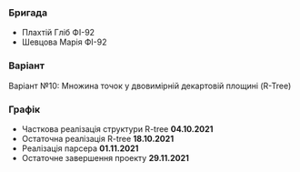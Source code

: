### Бригада
* Плахтій Гліб ФІ-92
* Шевцова Марія ФІ-92

### Варіант
Варіант №10: Множина точок у двовимірній декартовій площині (R-Tree)

### Графік
* Часткова реалізація структури R-tree
	**04.10.2021**
* Остаточна реалізація R-tree
	**18.10.2021**
* Реалізація парсера
	**01.11.2021**
* Остаточне завершення проекту
	**29.11.2021**
